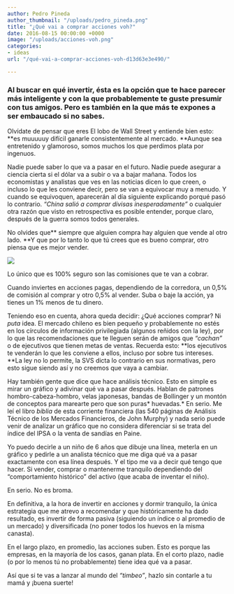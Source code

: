 ```yaml
---
author: Pedro Pineda
author_thumbnail: "/uploads/pedro_pineda.png"
title: "¿Qué vai a comprar acciones voh?"
date: 2016-08-15 00:00:00 +0000
image: "/uploads/acciones-voh.png"
categories:
- ideas
url: "/qué-vai-a-comprar-acciones-voh-d13d63e3e490/"

---
```

### Al buscar en qué invertir, ésta es la opción que te hace parecer más inteligente y con la que probablemente te guste presumir con tus amigos. Pero es también en la que más te expones a ser embaucado si no sabes.

Olvídate de pensar que eres El lobo de Wall Street y entiende bien esto: **es muuuuuy difícil ganarle consistentemente al mercado. **Aunque sea entretenido y glamoroso, somos muchos los que perdimos plata por ingenuos.

Nadie puede saber lo que va a pasar en el futuro. Nadie puede asegurar a ciencia cierta si el dólar va a subir o va a bajar mañana. Todos los economistas y analistas que ves en las noticias dicen lo que creen, o incluso lo que les conviene decir, pero se van a equivocar muy a menudo. Y cuando se equivoquen, aparecerán al día siguiente explicando porqué pasó lo contrario. _“China salió a comprar divisas inesperadamente”_ o cualquier otra razón que visto en retrospectiva es posible entender, porque claro, después de la guerra somos todos generales.

No olvides que** siempre que alguien compra hay alguien que vende al otro lado. **Y que por lo tanto lo que tú crees que es bueno comprar, otro piensa que es mejor vender.

![](/uploads/acciones-voh.png)

Lo único que es 100% seguro son las comisiones que te van a cobrar.

Cuando inviertes en acciones pagas, dependiendo de la corredora, un 0,5% de comisión al comprar y otro 0,5% al vender. Suba o baje la acción, ya tienes un 1% menos de tu dinero.

Teniendo eso en cuenta, ahora queda decidir: ¿Qué acciones comprar? Ni _puta_ idea. El mercado chileno es bien pequeño y probablemente no estés en los círculos de información privilegiada (algunos reñidos con la ley), por lo que las recomendaciones que te lleguen serán de amigos que _“cachan”_ o de ejecutivos que tienen metas de ventas. Recuerda esto: **los ejecutivos te venderán lo que les conviene a ellos, incluso por sobre tus intereses. **La ley no lo permite, la SVS dicta lo contrario en sus normativas, pero esto sigue siendo así y no creemos que vaya a cambiar.

Hay también gente que dice que hace análisis técnico. Esto en simple es mirar un gráfico y adivinar qué va a pasar después. Hablan de patrones hombro-cabeza-hombro, velas japonesas, bandas de Bollinger y un montón de conceptos para marearte pero que son puras* huevadas.* En serio. Me leí el libro _biblia_ de esta corriente financiera (las 540 páginas de Análisis Técnico de los Mercados Financieros, de John Murphy) y nada serio puede venir de analizar un gráfico que no considera diferenciar si se trata del índice del IPSA o la venta de sandías en Paine.

Yo puedo decirle a un niño de 6 años que dibuje una línea, meterla en un gráfico y pedirle a un analista técnico que me diga qué va a pasar exactamente con esa línea después. Y el tipo me va a decir qué tengo que hacer. Si vender, comprar o mantenerme tranquilo dependiendo del “comportamiento histórico” del activo (que acaba de inventar el niño).

En serio. No es broma.

En definitiva, a la hora de invertir en acciones y dormir tranquilo, la única estrategia que me atrevo a recomendar y que históricamente ha dado resultado, es invertir de forma pasiva (siguiendo un índice o al promedio de un mercado) y diversificada (no poner todos los huevos en la misma canasta).

En el largo plazo, en promedio, las acciones suben. Esto es porque las empresas, en la mayoría de los casos, ganan plata. En el corto plazo, nadie (o por lo menos tú no probablemente) tiene idea qué va a pasar.

Así que si te vas a lanzar al mundo del _“timbeo”_, hazlo sin contarle a tu mamá y ¡buena suerte!